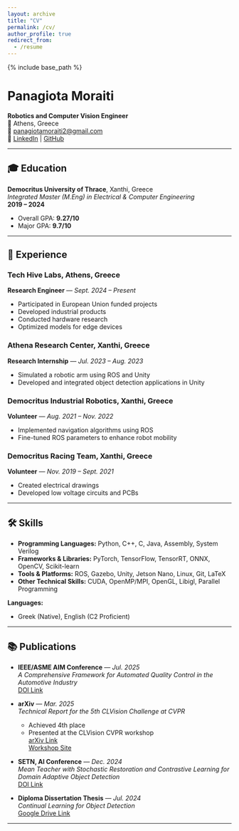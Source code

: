 ```yaml
---
layout: archive
title: "CV"
permalink: /cv/
author_profile: true
redirect_from:
  - /resume
---
```


{% include base_path %}

# Panagiota Moraiti  
**Robotics and Computer Vision Engineer**  
📍 Athens, Greece  
📧 [panagiotamoraiti2@gmail.com](mailto:panagiotamoraiti2@gmail.com)  
🔗 [LinkedIn](https://www.linkedin.com/in/p-moraiti/) | [GitHub](https://github.com/panagiotamoraiti)

---

## 🎓 Education

**Democritus University of Thrace**, Xanthi, Greece  
*Integrated Master (M.Eng) in Electrical & Computer Engineering*  
**2019 – 2024**  
- Overall GPA: **9.27/10**  
- Major GPA: **9.7/10**

---

## 💼 Experience

### **Tech Hive Labs**, Athens, Greece  
**Research Engineer** — *Sept. 2024 – Present*  
- Participated in European Union funded projects  
- Developed industrial products  
- Conducted hardware research  
- Optimized models for edge devices

### **Athena Research Center**, Xanthi, Greece  
**Research Internship** — *Jul. 2023 – Aug. 2023*  
- Simulated a robotic arm using ROS and Unity  
- Developed and integrated object detection applications in Unity

### **Democritus Industrial Robotics**, Xanthi, Greece  
**Volunteer** — *Aug. 2021 – Nov. 2022*  
- Implemented navigation algorithms using ROS  
- Fine-tuned ROS parameters to enhance robot mobility

### **Democritus Racing Team**, Xanthi, Greece  
**Volunteer** — *Nov. 2019 – Sept. 2021*  
- Created electrical drawings  
- Developed low voltage circuits and PCBs

---

## 🛠️ Skills

- **Programming Languages:** Python, C++, C, Java, Assembly, System Verilog  
- **Frameworks & Libraries:** PyTorch, TensorFlow, TensorRT, ONNX, OpenCV, Scikit-learn  
- **Tools & Platforms:** ROS, Gazebo, Unity, Jetson Nano, Linux, Git, LaTeX  
- **Other Technical Skills:** CUDA, OpenMP/MPI, OpenGL, Libigl, Parallel Programming  

**Languages:**  
- Greek (Native), English (C2 Proficient)

---

## 📚 Publications

- **IEEE/ASME AIM Conference** — *Jul. 2025*  
  *A Comprehensive Framework for Automated Quality Control in the Automotive Industry*  
  [DOI Link](https://dl.acm.org/doi/10.1145/3688671.3688755)

- **arXiv** — *Mar. 2025*  
  *Technical Report for the 5th CLVision Challenge at CVPR*  
  - Achieved 4th place  
  - Presented at the CLVision CVPR workshop  
  [arXiv Link](https://arxiv.org/abs/2503.15697)  
  [Workshop Site](https://sites.google.com/view/clvision2024)

- **SETN, AI Conference** — *Dec. 2024*  
  *Mean Teacher with Stochastic Restoration and Contrastive Learning for Domain Adaptive Object Detection*  
  [DOI Link](https://dl.acm.org/doi/10.1145/3688671.3688755)

- **Diploma Dissertation Thesis** — *Jul. 2024*  
  *Continual Learning for Object Detection*  
  [Google Drive Link](https://drive.google.com/file/d/1GbQM4dtU-hiPv5iGilRl1_kHJ-4HBvYB/view)

---
